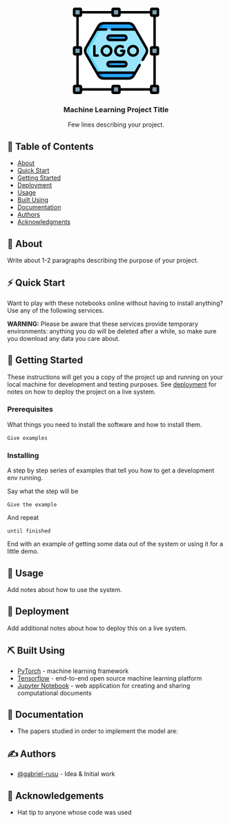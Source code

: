 <p align="center">
  <a href="" rel="noopener">
 <img width=200px height=200px src="./assets/logo.png" alt="Project logo"></a>
</p>

<h3 align="center">Machine Learning Project Title</h3>


<p align="center"> Few lines describing your project.
    <br> 
</p>

## 📝 Table of Contents
- [About](#about)
- [Quick Start](#quick_start)
- [Getting Started](#getting_started)
- [Deployment](#deployment)
- [Usage](#usage)
- [Built Using](#built_using)
- [Documentation](#documentation)
- [Authors](#authors)
- [Acknowledgments](#acknowledgement)

## 🧐 About <a name = "about"></a>
Write about 1-2 paragraphs describing the purpose of your project.

## ⚡ Quick Start <a name="quick_start"></a>

Want to play with these notebooks online without having to install anything? Use any of the following services.

<b>WARNING:</b> Please be aware that these services provide temporary environments: anything you do will be deleted after a while, so make sure you download any data you care about.


## 🏁 Getting Started <a name = "getting_started"></a>
These instructions will get you a copy of the project up and running on your local machine for development and testing purposes. See [deployment](#deployment) for notes on how to deploy the project on a live system.

### Prerequisites
What things you need to install the software and how to install them.

```
Give examples
```

### Installing
A step by step series of examples that tell you how to get a development env running.

Say what the step will be

```
Give the example
```

And repeat

```
until finished
```

End with an example of getting some data out of the system or using it for a little demo.

## 🎈 Usage <a name="usage"></a>
Add notes about how to use the system.

## 🚀 Deployment <a name = "deployment"></a>
Add additional notes about how to deploy this on a live system.

## ⛏️ Built Using <a name = "built_using"></a>
- [PyTorch](https://pytorch.org/) - machine learning framework 
- [Tensorflow](https://www.tensorflow.org/) - end-to-end open source machine learning platform
- [Jupyter Notebook](https://jupyter.org/) - web application for creating and sharing computational documents

## 📑 Documentation <a name="documentation"></a>
- The papers studied in order to implement the model are:

## ✍️ Authors <a name = "authors"></a>
- [@gabriel-rusu](https://github.com/gabriel-rusu) - Idea & Initial work

## 🎉 Acknowledgements <a name = "acknowledgement"></a>
- Hat tip to anyone whose code was used
